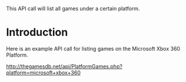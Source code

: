 This API call will list all games under a certain platform.

# Introduction #

Here is an example API call for listing games on the Microsoft Xbox 360 Platform.

http://thegamesdb.net/api/PlatformGames.php?platform=microsoft+xbox+360